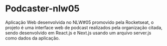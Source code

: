 # Podcaster-nlw05
Aplicação Web desenvolvida no NLW#05 promovido pela Rocketseat, o projeto é uma interface web de podcast realizados pela organização citada, sendo desenvolvido em React.js e Next.js usando um arquivo server.js como dados da aplicação.
